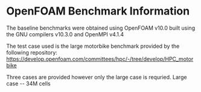 # OpenFOAM Benchmark Information

The baseline benchmarks were obtained using OpenFOAM v10.0 built using the GNU compilers v10.3.0 and OpenMPI v4.1.4

The test case used is the large motorbike benchmark provided by the following repository:
https://develop.openfoam.com/committees/hpc/-/tree/develop/HPC_motorbike

Three cases are provided however only the large case is requried. 
Large case --  34M cells